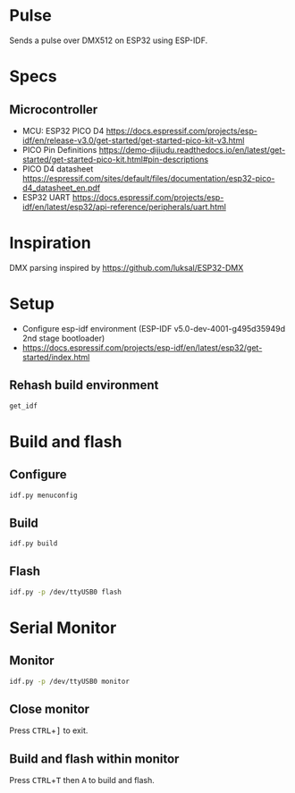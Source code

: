 # Pulse
Sends a pulse over DMX512 on ESP32 using ESP-IDF.

# Specs
## Microcontroller
* MCU: ESP32 PICO D4 https://docs.espressif.com/projects/esp-idf/en/release-v3.0/get-started/get-started-pico-kit-v3.html
* PICO Pin Definitions https://demo-dijiudu.readthedocs.io/en/latest/get-started/get-started-pico-kit.html#pin-descriptions
* PICO D4 datasheet https://espressif.com/sites/default/files/documentation/esp32-pico-d4_datasheet_en.pdf
* ESP32 UART https://docs.espressif.com/projects/esp-idf/en/latest/esp32/api-reference/peripherals/uart.html

# Inspiration
DMX parsing inspired by https://github.com/luksal/ESP32-DMX

# Setup
* Configure esp-idf environment (ESP-IDF v5.0-dev-4001-g495d35949d 2nd stage bootloader)
* https://docs.espressif.com/projects/esp-idf/en/latest/esp32/get-started/index.html

## Rehash build environment
```bash
get_idf
```

# Build and flash

## Configure
```bash
idf.py menuconfig
```

## Build
```bash
idf.py build
```

## Flash
```bash
idf.py -p /dev/ttyUSB0 flash
```

# Serial Monitor
## Monitor
```bash
idf.py -p /dev/ttyUSB0 monitor
```

## Close monitor
Press <kbd>CTRL</kbd>+<kbd>]</kbd> to exit.

## Build and flash within monitor
Press <kbd>CTRL</kbd>+<kbd>T</kbd> then <kbd>A</kbd> to build and flash.

